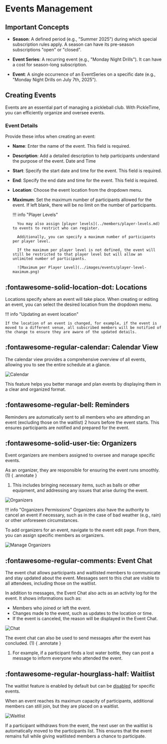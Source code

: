 # Events Management

## Important Concepts

* **Season**: A defined period (e.g., "Summer 2025") during which special subscription rules apply. A season can have its pre-season subscriptions "open" or "closed".

* **Event Series**: A recurring event (e.g., "Monday Night Drills"). It can have a cost for season-long subscription.

* **Event**: A single occurrence of an EventSeries on a specific date (e.g., "Monday Night Drills on July 7th, 2025").

## Creating Events

Events are an essential part of managing a pickleball club. With PickleTime, you can efficiently organize and oversee events.

### Event Details

Provide these infos when creating an event:

* **Name**: Enter the name of the event. This field is required.
* **Description**: Add a detailed description to help participants understand the purpose of the event.
Date and Time
* **Start**: Specify the start date and time for the event. This field is required.
* **End**: Specify the end date and time for the event. This field is required.
* **Location**: Choose the event location from the dropdown menu.
* **Maximum**: Set the maximum number of participants allowed for the event. If left blank, there will be no limit on the number of participants.

    !!! info "Player Levels"

        You may also assign [player levels](../members/player-levels.md) to events to restrict who can register.

        Additionally, you can specify a maximum number of participants per player level.

        If the maximum per player level is not defined, the event will still be restricted to that player level but will allow an unlimited number of participants.

        ![Maximum per Player Level](../images/events/player-level-maximum.png)

## :fontawesome-solid-location-dot: Locations

Locations specify where an event will take place. When creating or editing an event, you can select the desired location from the dropdown menu.

!!! info "Updating an event location"

    If the location of an event is changed, for example, if the event is moved to a different venue, all subscribed members will be notified of the change to ensure they are aware of the updated details.

## :fontawesome-regular-calendar: Calendar View

The calendar view provides a comprehensive overview of all events, allowing you to see the entire schedule at a glance.

![Calendar](../images/events/calendar.png)

This feature helps you better manage and plan events by displaying them in a clear and organized format.

## :fontawesome-regular-bell: Reminders

Reminders are automatically sent to all members who are attending an event (excluding those on the waitlist) 2 hours before the event starts. This ensures participants are notified and prepared for the event.

## :fontawesome-solid-user-tie: Organizers

Event organizers are members assigned to oversee and manage specific events.

As an organizer, they are responsible for ensuring the event runs smoothly. (1)
{ .annotate }

1. This includes bringing necessary items, such as balls or other equipment, and addressing any issues that arise during the event.

![Organizers](../images/events/organizers.png)

!!! info "Organizers Permissions"
    Organizers also have the authority to cancel an event if necessary, such as in the case of bad weather (e.g., rain) or other unforeseen circumstances.

To add organizers for an event, navigate to the event edit page. From there, you can assign specific members as organizers.

![Manage Organizers](../images/events/manage-organizers.png)

## :fontawesome-regular-comments: Event Chat

The event chat allows participants and waitlisted members to communicate and stay updated about the event. Messages sent to this chat are visible to all attendees, including those on the waitlist.

In addition to messages, the Event Chat also acts as an activity log for the event. It shows informations such as:

* Members who joined or left the event.
* Changes made to the event, such as updates to the location or time.
* If the event is canceled, the reason will be displayed in the Event Chat.

![Chat](../images/events/chat.png)

The event chat can also be used to send messages after the event has concluded. (1)
{ .annotate }

1. For example, if a participant finds a lost water bottle, they can post a message to inform everyone who attended the event.

## :fontawesome-regular-hourglass-half: Waitlist

The waitlist feature is enabled by default but can be [disabled](events-settings.md#disable-waitlist) for specific events.

When an event reaches its maximum capacity of participants, additional members can still join, but they are placed on a waitlist.

![Waitlist](../images/events/waitlist.png)

If a participant withdraws from the event, the next user on the waitlist is automatically moved to the participants list. This ensures that the event remains full while giving waitlisted members a chance to participate.

